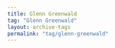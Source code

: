 ```yaml
---
title: Glenn Greenwald
tag: "Glenn Greenwald"
layout: archive-tags
permalink: "tag/glenn-greenwald"
---
```

